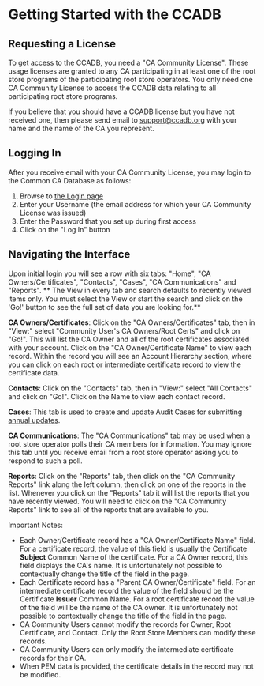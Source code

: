 # Getting Started with the CCADB #

## Requesting a License ##

To get access to the CCADB, you need a "CA Community License". These usage
licenses are granted to any CA participating in at least one of the root store
programs of the participating root store operators. You only need one CA
Community License to access the CCADB data relating to all participating root
store programs.

If you believe that you should have a CCADB license but you have not received
one, then please send email to support@ccadb.org with your name and the name
of the CA you represent.

## Logging In ##

After you receive email with your CA Community License, you may login to the
Common CA Database as follows:

1. Browse to [the Login page][CCADB-Login]
2. Enter your Username (the email address for which your CA Community License
   was issued)
3. Enter the Password that you set up during first access
4. Click on the "Log In" button

## Navigating the Interface ##

Upon initial login you will see a row with six tabs: "Home", "CA
Owners/Certificates", "Contacts", "Cases", "CA Communications" and "Reports".
** The View in every tab and search defaults to recently viewed items only.
You must select the View or start the search and click on the 'Go!' button to
see the full set of data you are looking for.**

**CA Owners/Certificates**: Click on the "CA Owners/Certificates" tab, then in
"View:" select "Community User's CA Owners/Root Certs" and click on "Go!".
This will list the CA Owner and all of the root certificates associated with
your account. Click on the "CA Owner/Certificate Name" to view each record.
Within the record you will see an Account Hierarchy section, where you can
click on each root or intermediate certificate record to view the certificate
data.

**Contacts**: Click on the "Contacts" tab, then in "View:" select "All
Contacts" and click on "Go!". Click on the Name to view each contact record.

**Cases**: This tab is used to create and update Audit Cases for submitting
[annual updates](updates).

**CA Communications**: The "CA Communications" tab may be used when a root
store operator polls their CA members for information. You may ignore this tab
until you receive email from a root store operator asking you to respond to
such a poll.

**Reports**: Click on the "Reports" tab, then click on the "CA Community
Reports" link along the left column, then click on one of the reports in the
list. Whenever you click on the "Reports" tab it will list the reports that
you have recently viewed. You will need to click on the "CA Community Reports"
link to see all of the reports that are available to you.

Important Notes:

* Each Owner/Certificate record has a "CA Owner/Certificate Name" field. For a
  certificate record, the value of this field is usually the Certificate
  **Subject** Common Name of the certificate. For a CA Owner record, this
  field displays the CA's name. It is unfortunately not possible to
  contextually change the title of the field in the page.
* Each Certificate record has a "Parent CA Owner/Certificate" field. For an
  intermediate certificate record the value of the field should be the
  Certificate **Issuer** Common Name. For a root certificate record the value
  of the field will be the name of the CA owner. It is unfortunately not
  possible to contextually change the title of the field in the page.
* CA Community Users cannot modify the records for Owner, Root Certificate,
  and Contact. Only the Root Store Members can modify these records.
* CA Community Users can only modify the intermediate certificate records for
  their CA.
* When PEM data is provided, the certificate details in the record may not be
  modified.

[CCADB-Login]: https://ccadb.force.com/
